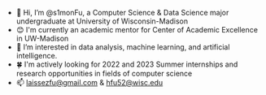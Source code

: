 - 👋 Hi, I’m @s1monFu, a Computer Science & Data Science major undergraduate at University of Wisconsin-Madison
- 😊 I'm currently an academic mentor for Center of Academic Excellence in UW-Madison
- 👀 I’m interested in data analysis, machine learning, and artificial intelligence.
- 🍀 I'm actively looking for 2022 and 2023 Summer internships and research opportunities in fields of computer science
- 📫 laissezfu@gmail.com & hfu52@wisc.edu
